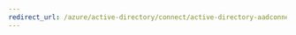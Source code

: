 ```yaml
---
redirect_url: /azure/active-directory/connect/active-directory-aadconnectsync-best-practices-changing-default-configuration
---
```

